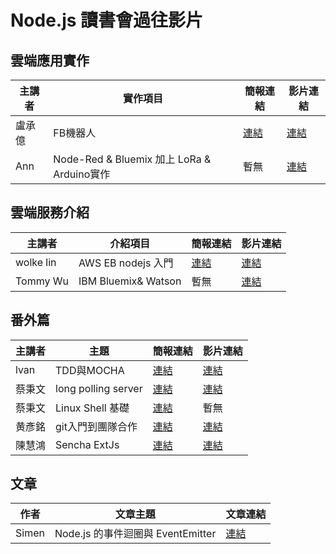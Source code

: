 # Node.js 讀書會過往影片

## 雲端應用實作
| 主講者 | 實作項目 | 簡報連結 | 影片連結 |
| ----- | ------- | ------- | ------- |
| 盧承億 | FB機器人 | [連結](https://larry850806.github.io/weather) | [連結](https://youtu.be/c5gz5TxtEQk) |
| Ann | Node-Red & Bluemix 加上 LoRa & Arduino實作 | 暫無 | [連結](https://www.youtube.com/watch?v=fsPvMrT-daI&feature=youtu.be) |

## 雲端服務介紹
| 主講者 | 介紹項目 | 簡報連結 | 影片連結 |
| ----- | ------- | ------- | ------- |
| wolke lin | AWS EB nodejs 入門 | [連結](http://slides.com/wolkelin/deck#/3) | [連結](https://youtu.be/XGNwlz2y1K4) |
| Tommy Wu | IBM Bluemix& Watson | 暫無 | [連結](https://www.youtube.com/watch?v=9BM5OVWrlek) |

## 番外篇
| 主講者 | 主題 | 簡報連結 | 影片連結 |
| ----- | ------- | ------- | ------- |
| lvan | TDD與MOCHA | [連結](https://www.slideshare.net/secret/wpcI5SaMMRBz8H) | [連結](https://youtu.be/c-6w2fWKEUg) |
| 蔡秉文 | long polling server | [連結](http://www.slideshare.net/ssuser3e0b1d/long-polling-65300815) | [連結](https://www.youtube.com/watch?v=zpQ-Pkza1D8) |
| 蔡秉文 | Linux Shell 基礎 | [連結](http://www.slideshare.net/ssuser3e0b1d/basic-of-linux-shell-command) | 暫無 |
| 黄彥銘 | git入門到團隊合作 | [連結](https://www.slideshare.net/secret/retavuvmp0Vbun) | [連結](https://www.youtube.com/watch?v=DqYJwg6dvJo&feature=youtu.be) |
| 陳慧鴻 | Sencha ExtJs | [連結](http://www.slideshare.net/chencanred/extjs-lk-web-template5e6-1hr) | [連結](https://youtu.be/Vy_V-nVx34o) |

## 文章
| 作者 | 文章主題 | 文章連結 |
| ---- | ------- | ------- |
| Simen | Node.js 的事件迴圈與 EventEmitter | [連結](https://simeneer.blogspot.tw/2016/09/nodejs-eventemitter.html) |


